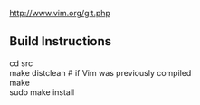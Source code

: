 http://www.vim.org/git.php

## Build Instructions
cd src  
make distclean  # if Vim was previously compiled  
make  
sudo make install  
